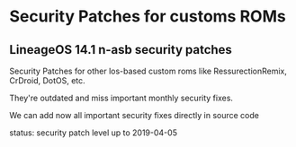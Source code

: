 Security Patches for customs ROMs
===========
LineageOS 14.1 n-asb security patches
------------------
Security Patches for other los-based custom roms like RessurectionRemix, CrDroid, DotOS, etc.

They're outdated and miss important monthly security fixes.

We can add now all important security fixes directly in source code

status: security patch level up to 2019-04-05